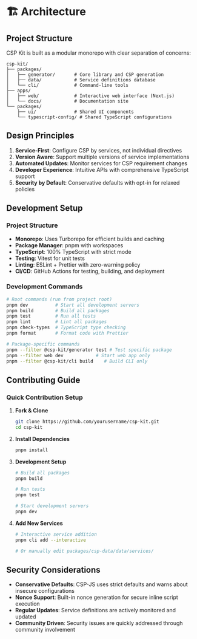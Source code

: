 # 🏗️ Architecture

## Project Structure

CSP Kit is built as a modular monorepo with clear separation of concerns:

```
csp-kit/
├── packages/
│   ├── generator/       # Core library and CSP generation
│   ├── data/            # Service definitions database
│   └── cli/             # Command-line tools
├── apps/
│   ├── web/             # Interactive web interface (Next.js)
│   └── docs/            # Documentation site
└── packages/
    ├── ui/              # Shared UI components
    └── typescript-config/ # Shared TypeScript configurations
```

## Design Principles

1. **Service-First**: Configure CSP by services, not individual directives
2. **Version Aware**: Support multiple versions of service implementations
3. **Automated Updates**: Monitor services for CSP requirement changes
4. **Developer Experience**: Intuitive APIs with comprehensive TypeScript support
5. **Security by Default**: Conservative defaults with opt-in for relaxed policies

## Development Setup

### Project Structure

- **Monorepo**: Uses Turborepo for efficient builds and caching
- **Package Manager**: pnpm with workspaces
- **TypeScript**: 100% TypeScript with strict mode
- **Testing**: Vitest for unit tests
- **Linting**: ESLint + Prettier with zero-warning policy
- **CI/CD**: GitHub Actions for testing, building, and deployment

### Development Commands

```bash
# Root commands (run from project root)
pnpm dev          # Start all development servers
pnpm build        # Build all packages
pnpm test         # Run all tests
pnpm lint         # Lint all packages
pnpm check-types  # TypeScript type checking
pnpm format       # Format code with Prettier

# Package-specific commands
pnpm --filter @csp-kit/generator test # Test specific package
pnpm --filter web dev            # Start web app only
pnpm --filter @csp-kit/cli build    # Build CLI only
```

## Contributing Guide

### Quick Contribution Setup

1. **Fork & Clone**

   ```bash
   git clone https://github.com/yourusername/csp-kit.git
   cd csp-kit
   ```

2. **Install Dependencies**

   ```bash
   pnpm install
   ```

3. **Development Setup**

   ```bash
   # Build all packages
   pnpm build

   # Run tests
   pnpm test

   # Start development servers
   pnpm dev
   ```

4. **Add New Services**

   ```bash
   # Interactive service addition
   pnpm cli add --interactive

   # Or manually edit packages/csp-data/data/services/
   ```

## Security Considerations

- **Conservative Defaults**: CSP-JS uses strict defaults and warns about insecure configurations
- **Nonce Support**: Built-in nonce generation for secure inline script execution
- **Regular Updates**: Service definitions are actively monitored and updated
- **Community Driven**: Security issues are quickly addressed through community involvement
